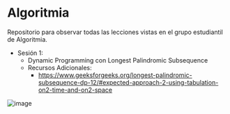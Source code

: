 # Algoritmia
Repositorio para observar todas las lecciones vistas en el grupo estudiantil de Algoritmia. 

-  Sesión 1:
    - Dynamic Programming con Longest Palindromic Subsequence
    - Recursos Adicionales:
      - https://www.geeksforgeeks.org/longest-palindromic-subsequence-dp-12/#expected-approach-2-using-tabulation-on2-time-and-on2-space 

![image](https://github.com/user-attachments/assets/9f303862-0b96-405d-8445-e13098377b69)
